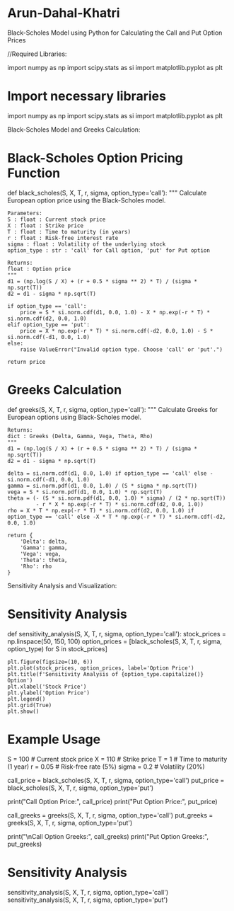 # Arun-Dahal-Khatri
Black-Scholes Model using Python for  Calculating the Call and Put Option Prices

//Required Libraries:

import numpy as np
import scipy.stats as si
import matplotlib.pyplot as plt

# Import necessary libraries
import numpy as np
import scipy.stats as si
import matplotlib.pyplot as plt

Black-Scholes Model and Greeks Calculation:
# Black-Scholes Option Pricing Function
def black_scholes(S, X, T, r, sigma, option_type='call'):
    """
    Calculate European option price using the Black-Scholes model.
    
    Parameters:
    S : float : Current stock price
    X : float : Strike price
    T : float : Time to maturity (in years)
    r : float : Risk-free interest rate
    sigma : float : Volatility of the underlying stock
    option_type : str : 'call' for Call option, 'put' for Put option
    
    Returns:
    float : Option price
    """
    d1 = (np.log(S / X) + (r + 0.5 * sigma ** 2) * T) / (sigma * np.sqrt(T))
    d2 = d1 - sigma * np.sqrt(T)
    
    if option_type == 'call':
        price = S * si.norm.cdf(d1, 0.0, 1.0) - X * np.exp(-r * T) * si.norm.cdf(d2, 0.0, 1.0)
    elif option_type == 'put':
        price = X * np.exp(-r * T) * si.norm.cdf(-d2, 0.0, 1.0) - S * si.norm.cdf(-d1, 0.0, 1.0)
    else:
        raise ValueError("Invalid option type. Choose 'call' or 'put'.")
        
    return price

# Greeks Calculation
def greeks(S, X, T, r, sigma, option_type='call'):
    """
    Calculate Greeks for European options using Black-Scholes model.
    
    Returns:
    dict : Greeks (Delta, Gamma, Vega, Theta, Rho)
    """
    d1 = (np.log(S / X) + (r + 0.5 * sigma ** 2) * T) / (sigma * np.sqrt(T))
    d2 = d1 - sigma * np.sqrt(T)
    
    delta = si.norm.cdf(d1, 0.0, 1.0) if option_type == 'call' else -si.norm.cdf(-d1, 0.0, 1.0)
    gamma = si.norm.pdf(d1, 0.0, 1.0) / (S * sigma * np.sqrt(T))
    vega = S * si.norm.pdf(d1, 0.0, 1.0) * np.sqrt(T)
    theta = (- (S * si.norm.pdf(d1, 0.0, 1.0) * sigma) / (2 * np.sqrt(T))
             - r * X * np.exp(-r * T) * si.norm.cdf(d2, 0.0, 1.0))
    rho = X * T * np.exp(-r * T) * si.norm.cdf(d2, 0.0, 1.0) if option_type == 'call' else -X * T * np.exp(-r * T) * si.norm.cdf(-d2, 0.0, 1.0)
    
    return {
        'Delta': delta,
        'Gamma': gamma,
        'Vega': vega,
        'Theta': theta,
        'Rho': rho
    }

Sensitivity Analysis and Visualization:
# Sensitivity Analysis
def sensitivity_analysis(S, X, T, r, sigma, option_type='call'):
    stock_prices = np.linspace(50, 150, 100)
    option_prices = [black_scholes(S, X, T, r, sigma, option_type) for S in stock_prices]

    plt.figure(figsize=(10, 6))
    plt.plot(stock_prices, option_prices, label='Option Price')
    plt.title(f'Sensitivity Analysis of {option_type.capitalize()} Option')
    plt.xlabel('Stock Price')
    plt.ylabel('Option Price')
    plt.legend()
    plt.grid(True)
    plt.show()

# Example Usage
S = 100  # Current stock price
X = 110  # Strike price
T = 1    # Time to maturity (1 year)
r = 0.05 # Risk-free rate (5%)
sigma = 0.2  # Volatility (20%)

call_price = black_scholes(S, X, T, r, sigma, option_type='call')
put_price = black_scholes(S, X, T, r, sigma, option_type='put')

print("Call Option Price:", call_price)
print("Put Option Price:", put_price)

call_greeks = greeks(S, X, T, r, sigma, option_type='call')
put_greeks = greeks(S, X, T, r, sigma, option_type='put')

print("\nCall Option Greeks:", call_greeks)
print("Put Option Greeks:", put_greeks)

# Sensitivity Analysis
sensitivity_analysis(S, X, T, r, sigma, option_type='call')
sensitivity_analysis(S, X, T, r, sigma, option_type='put')
